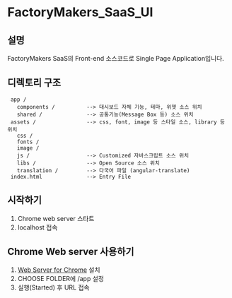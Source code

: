 # FactoryMakers_SaaS_UI

## 설명 
 FactoryMakers SaaS의 Front-end 소스코드로 Single Page Application입니다. 
 
## 디렉토리 구조 
```
 app /
   components /          --> 대시보드 자체 기능, 테마, 위젯 소스 위치 
   shared /              --> 공통기능(Message Box 등) 소스 위치 
 assets /                --> css, font, image 등 스타일 소스, library 등 위치
   css /               
   fonts /
   image / 
   js /                  --> Customized 자바스크립트 소스 위치 
   libs /                --> Open Source 소스 위치 
   translation /         --> 다국어 파일 (angular-translate)
 index.html              --> Entry File
```

## 시작하기 
 1. Chrome web server 스타트 
 2. localhost 접속 

## Chrome Web server 사용하기 
 1. [Web Server for Chrome](https://chrome.google.com/webstore/detail/web-server-for-chrome/ofhbbkphhbklhfoeikjpcbhemlocgigb) 설치
 2. CHOOSE FOLDER에 /app 설정
 3. 실행(Started) 후 URL 접속
